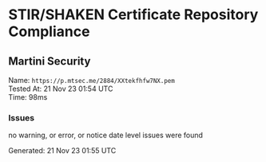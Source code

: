 # STIR/SHAKEN Certificate Repository Compliance

## Martini Security

Name: `https://p.mtsec.me/2884/XXtekfhfw7NX.pem`\
Tested At: 21 Nov 23 01:54 UTC\
Time: 98ms

### Issues

no warning, or error, or notice date level issues were found

Generated: 21 Nov 23 01:55 UTC
